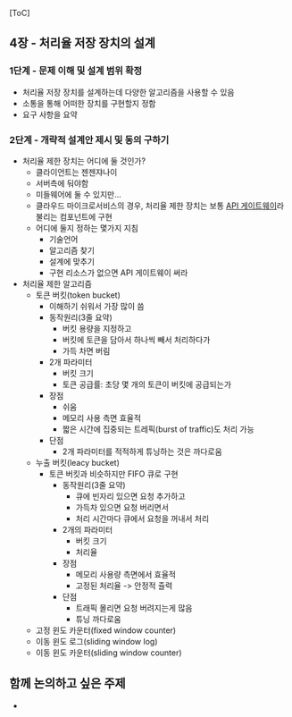 [ToC]

## 4장 - 처리율 저장 장치의 설계

### 1단계 - 문제 이해 및 설계 범위 확정
- 처리율 저장 장치를 설계하는데 다양한 알고리즘을 사용할 수 있음
- 소통을 통해 어떠한 장치를 구현할지 정함
- 요구 사항을 요약

### 2단계 - 개략적 설계안 제시 및 동의 구하기
- 처리율 제한 장치는 어디에 둘 것인가?
  - 클라이언트는 젠젠쟈나이
  - 서버측에 둬야함
  - 미들웨어에 둘 수 있지만...
  - 클라우드 마이크로서비스의 경우, 처리율 제한 장치는 보통 [API 게이트웨이](./Glossary.md#4장)라 불리는 컴포넌트에 구현
  - 어디에 둘지 정하는 몇가지 지침
    - 기술언어
    - 알고리즘 찾기
    - 설계에 맞추기
    - 구현 리소스가 없으면 API 게이트웨이 써라
- 처리율 제한 알고리즘
  - 토큰 버킷(token bucket)
    - 이해하기 쉬워서 가장 많이 씀
    - 동작원리(3줄 요약)
      - 버킷 용량을 지정하고
      - 버킷에 토큰을 담아서 하나씩 빼서 처리하다가
      - 가득 차면 버림
    - 2개 파라미터
      - 버킷 크기
      - 토큰 공급률: 초당 몇 개의 토큰이 버킷에 공급되는가
    - 장점
      - 쉬움
      - 메모리 사용 측면 효율적
      - 짧은 시간에 집중되는 트레픽(burst of traffic)도 처리 가능
    - 단점
      - 2개 파라미터를 적적하게 튜닝하는 것은 까다로움
  - 누출 버킷(leacy bucket)
    - 토큰 버킷과 비슷하지만 FIFO 큐로 구현
      - 동작원리(3줄 요약)
        - 큐에 빈자리 있으면 요청 추가하고
        - 가득차 있으면 요청 버리면서
        - 처리 시간마다 큐에서 요청을 꺼내서 처리
      - 2개의 파라미터
        - 버킷 크기
        - 처리율
      - 장점
        - 메모리 사용량 측면에서 효율적
        - 고정된 처리율 -> 안정적 츌력
      - 단점
        - 트래픽 몰리면 요청 버려지는게 많음
        - 튜닝 까다로움
  - 고정 윈도 카운터(fixed window counter)
  - 이동 윈도 로그(sliding window log)
  - 이동 윈도 카운터(sliding window counter)
  

## 함께 논의하고 싶은 주제
- 
